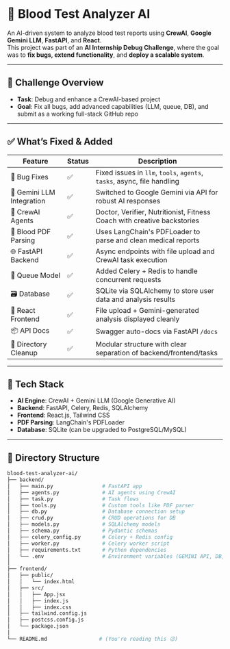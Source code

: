 # 🧬 Blood Test Analyzer AI

An AI-driven system to analyze blood test reports using **CrewAI**, **Google Gemini LLM**, **FastAPI**, and **React**.  
This project was part of an **AI Internship Debug Challenge**, where the goal was to **fix bugs, extend functionality**, and **deploy a scalable system**.

---

## 🚨 Challenge Overview

- **Task**: Debug and enhance a CrewAI-based project
- **Goal**: Fix all bugs, add advanced capabilities (LLM, queue, DB), and submit as a working full-stack GitHub repo

---

## ✅ What’s Fixed & Added

| Feature                      | Status | Description                                                                 |
|-----------------------------|--------|-----------------------------------------------------------------------------|
| 🐛 Bug Fixes                | ✅     | Fixed issues in `llm`, `tools`, `agents`, `tasks`, async, file handling    |
| 🤖 Gemini LLM Integration   | ✅     | Switched to Google Gemini via API for robust AI responses                  |
| 🧠 CrewAI Agents            | ✅     | Doctor, Verifier, Nutritionist, Fitness Coach with creative backstories    |
| 📄 Blood PDF Parsing        | ✅     | Uses LangChain's PDFLoader to parse and clean medical reports              |
| 🌐 FastAPI Backend          | ✅     | Async endpoints with file upload and CrewAI task execution                 |
| 🔀 Queue Model              | ✅     | Added Celery + Redis to handle concurrent requests                         |
| 🗃️ Database                 | ✅     | SQLite via SQLAlchemy to store user data and analysis results              |
| 🎨 React Frontend           | ✅     | File upload + Gemini-generated analysis displayed cleanly                  |
| 📦 API Docs                 | ✅     | Swagger auto-docs via FastAPI `/docs`                                      |
| 📁 Directory Cleanup        | ✅     | Modular structure with clear separation of backend/frontend/tasks          |

---

## 🧰 Tech Stack

- **AI Engine**: CrewAI + Gemini LLM (Google Generative AI)
- **Backend**: FastAPI, Celery, Redis, SQLAlchemy
- **Frontend**: React.js, Tailwind CSS
- **PDF Parsing**: LangChain's PDFLoader
- **Database**: SQLite (can be upgraded to PostgreSQL/MySQL)

---

## 📂 Directory Structure

```bash
blood-test-analyzer-ai/
├── backend/
│   ├── main.py                # FastAPI app
│   ├── agents.py              # AI agents using CrewAI
│   ├── task.py                # Task flows
│   ├── tools.py               # Custom tools like PDF parser
│   ├── db.py                  # Database connection setup
│   ├── crud.py                # CRUD operations for DB
│   ├── models.py              # SQLAlchemy models
│   ├── schema.py              # Pydantic schemas
│   ├── celery_config.py       # Celery + Redis config
│   ├── worker.py              # Celery worker script
│   ├── requirements.txt       # Python dependencies
│   └── .env                   # Environment variables (GEMINI API, DB, REDIS)
│
├── frontend/
│   ├── public/
│   │   └── index.html
│   ├── src/
│   │   ├── App.jsx
│   │   ├── index.js
│   │   ├── index.css
│   ├── tailwind.config.js
│   ├── postcss.config.js
│   └── package.json
│
└── README.md                 # (You're reading this 😉)
